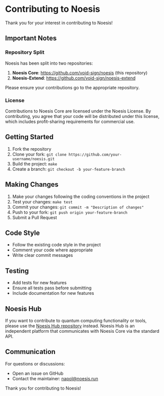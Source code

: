 # Contributing to Noesis

Thank you for your interest in contributing to Noesis!

## Important Notes

### Repository Split
Noesis has been split into two repositories:
1. **Noesis Core**: https://github.com/void-sign/noesis (this repository)
2. **Noesis-Extend**: https://github.com/void-sign/noesis-extend

Please ensure your contributions go to the appropriate repository.

### License
Contributions to Noesis Core are licensed under the Noesis License. By contributing, you agree that your code will be distributed under this license, which includes profit-sharing requirements for commercial use.

## Getting Started

1. Fork the repository
2. Clone your fork: `git clone https://github.com/your-username/noesis.git`
3. Build the project: `make`
4. Create a branch: `git checkout -b your-feature-branch`

## Making Changes

1. Make your changes following the coding conventions in the project
2. Test your changes: `make test`
3. Commit your changes: `git commit -m "Description of changes"`
4. Push to your fork: `git push origin your-feature-branch`
5. Submit a Pull Request

## Code Style

- Follow the existing code style in the project
- Comment your code where appropriate
- Write clear commit messages

## Testing

- Add tests for new features
- Ensure all tests pass before submitting
- Include documentation for new features

## Noesis Hub

If you want to contribute to quantum computing functionality or tools, please use the [Noesis Hub repository](https://github.com/void-sign/noesis-hub) instead. Noesis Hub is an independent platform that communicates with Noesis Core via the standard API.

## Communication

For questions or discussions:
- Open an issue on GitHub
- Contact the maintainer: napol@noesis.run

Thank you for contributing to Noesis!
